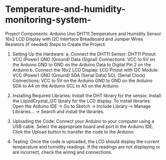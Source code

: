 # Temperature-and-humidity-monitoring-system-

Project Components:
Arduino Uno
DHT11 Temperature and Humidity Sensor
16x2 LCD Display with I2C Interface
Breadboard and Jumper Wires
Resistors (if needed)
Steps to Create the Project:
1. Setting Up the Hardware:
a. Connect the DHT11 Sensor:
DHT11 Pinout:
VCC (Power)
GND (Ground)
Data (Signal)
Connections:
VCC to 5V on the Arduino
GND to GND on the Arduino
Data to Digital Pin 2 on the Arduino
b. Connect the 16x2 LCD Display:
LCD Pinout with I2C Module:
VCC (Power)
GND (Ground)
SDA (Serial Data)
SCL (Serial Clock)
Connections:
VCC to 5V on the Arduino
GND to GND on the Arduino
SDA to A4 on the Arduino
SCL to A5 on the Arduino

3. Installing Required Libraries:
Install the DHT library for the sensor.
Install the LiquidCrystal_I2C library for the LCD display.
To install libraries: Open the Arduino IDE -> Go to Sketch -> Include Library -> Manage Libraries... -> Search and install the libraries.

4. Uploading the Code:
Connect your Arduino to your computer using a USB cable.
Select the appropriate board and port in the Arduino IDE.
Click the Upload button to transfer the code to the Arduino.
5. Testing:
Once the code is uploaded, the LCD should display the current temperature and humidity readings.
If the readings are not displaying or are incorrect, check the wiring and connections.
